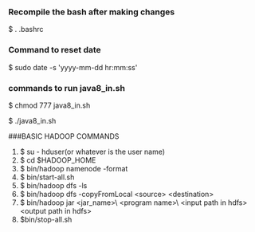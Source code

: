 ### Recompile the bash after making changes
$ . .bashrc

### Command to reset date
$ sudo date -s 'yyyy-mm-dd hr:mm:ss'

### commands to run java8_in.sh  
$ chmod 777 java8_in.sh 

$ ./java8_in.sh 

###BASIC HADOOP COMMANDS

1. $ su - hduser(or whatever is the user name)
2. $ cd $HADOOP_HOME
3. $ bin/hadoop namenode -format
4. $ bin/start-all.sh
5. $ bin/hadoop dfs -ls
6. $ bin/hadoop dfs -copyFromLocal \<source\> \<destination\>
7. $ bin/hadoop jar \<jar_name>\ \<program name>\ \<input path in hdfs\> \<output path in hdfs\>
8. $bin/stop-all.sh

